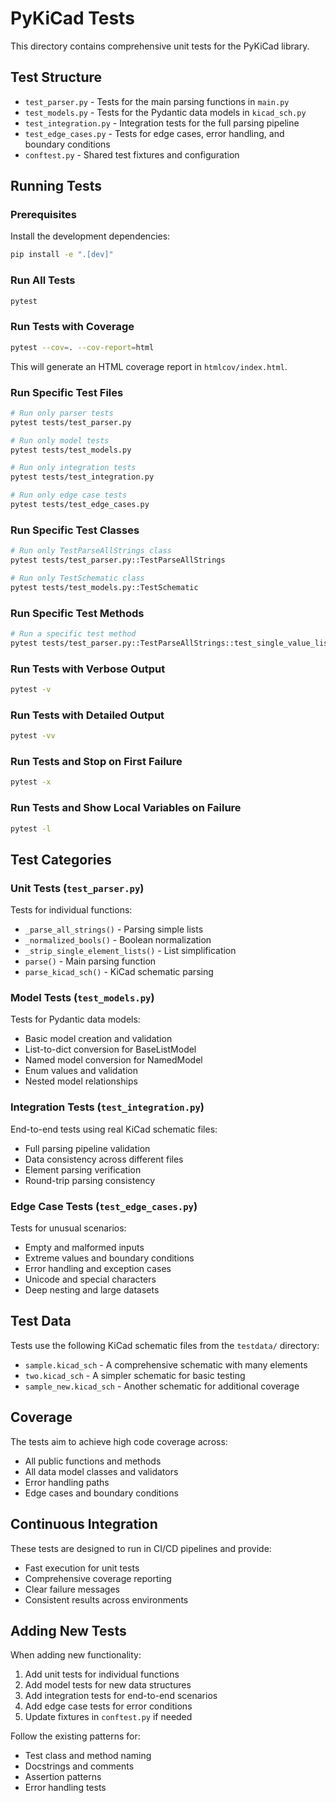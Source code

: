# PyKiCad Tests

This directory contains comprehensive unit tests for the PyKiCad library.

## Test Structure

- `test_parser.py` - Tests for the main parsing functions in `main.py`
- `test_models.py` - Tests for the Pydantic data models in `kicad_sch.py`
- `test_integration.py` - Integration tests for the full parsing pipeline
- `test_edge_cases.py` - Tests for edge cases, error handling, and boundary conditions
- `conftest.py` - Shared test fixtures and configuration

## Running Tests

### Prerequisites

Install the development dependencies:

```bash
pip install -e ".[dev]"
```

### Run All Tests

```bash
pytest
```

### Run Tests with Coverage

```bash
pytest --cov=. --cov-report=html
```

This will generate an HTML coverage report in `htmlcov/index.html`.

### Run Specific Test Files

```bash
# Run only parser tests
pytest tests/test_parser.py

# Run only model tests
pytest tests/test_models.py

# Run only integration tests
pytest tests/test_integration.py

# Run only edge case tests
pytest tests/test_edge_cases.py
```

### Run Specific Test Classes

```bash
# Run only TestParseAllStrings class
pytest tests/test_parser.py::TestParseAllStrings

# Run only TestSchematic class
pytest tests/test_models.py::TestSchematic
```

### Run Specific Test Methods

```bash
# Run a specific test method
pytest tests/test_parser.py::TestParseAllStrings::test_single_value_list
```

### Run Tests with Verbose Output

```bash
pytest -v
```

### Run Tests with Detailed Output

```bash
pytest -vv
```

### Run Tests and Stop on First Failure

```bash
pytest -x
```

### Run Tests and Show Local Variables on Failure

```bash
pytest -l
```

## Test Categories

### Unit Tests (`test_parser.py`)

Tests for individual functions:
- `_parse_all_strings()` - Parsing simple lists
- `_normalized_bools()` - Boolean normalization
- `_strip_single_element_lists()` - List simplification
- `parse()` - Main parsing function
- `parse_kicad_sch()` - KiCad schematic parsing

### Model Tests (`test_models.py`)

Tests for Pydantic data models:
- Basic model creation and validation
- List-to-dict conversion for BaseListModel
- Named model conversion for NamedModel
- Enum values and validation
- Nested model relationships

### Integration Tests (`test_integration.py`)

End-to-end tests using real KiCad schematic files:
- Full parsing pipeline validation
- Data consistency across different files
- Element parsing verification
- Round-trip parsing consistency

### Edge Case Tests (`test_edge_cases.py`)

Tests for unusual scenarios:
- Empty and malformed inputs
- Extreme values and boundary conditions
- Error handling and exception cases
- Unicode and special characters
- Deep nesting and large datasets

## Test Data

Tests use the following KiCad schematic files from the `testdata/` directory:
- `sample.kicad_sch` - A comprehensive schematic with many elements
- `two.kicad_sch` - A simpler schematic for basic testing
- `sample_new.kicad_sch` - Another schematic for additional coverage

## Coverage

The tests aim to achieve high code coverage across:
- All public functions and methods
- All data model classes and validators
- Error handling paths
- Edge cases and boundary conditions

## Continuous Integration

These tests are designed to run in CI/CD pipelines and provide:
- Fast execution for unit tests
- Comprehensive coverage reporting
- Clear failure messages
- Consistent results across environments

## Adding New Tests

When adding new functionality:

1. Add unit tests for individual functions
2. Add model tests for new data structures
3. Add integration tests for end-to-end scenarios
4. Add edge case tests for error conditions
5. Update fixtures in `conftest.py` if needed

Follow the existing patterns for:
- Test class and method naming
- Docstrings and comments
- Assertion patterns
- Error handling tests
